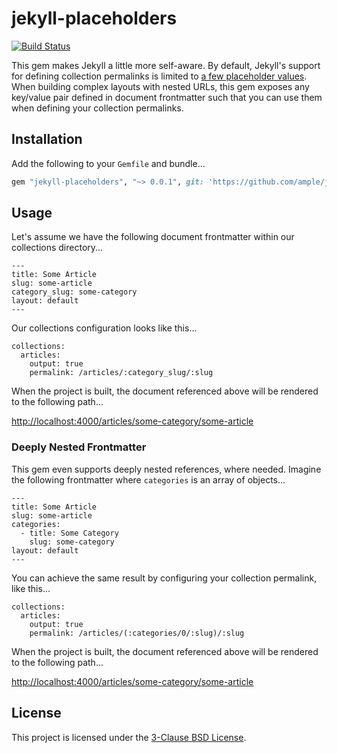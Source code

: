 # jekyll-placeholders

[![Build Status](https://travis-ci.org/ample/jekyll-placeholder.svg?branch=master)](https://travis-ci.org/ample/jekyll-placeholder)

This gem makes Jekyll a little more self-aware. By default, Jekyll's support for defining collection permalinks is limited to [a few placeholder values](https://jekyllrb.com/docs/permalinks/#template-variables). When building complex layouts with nested URLs, this gem exposes any key/value pair defined in document frontmatter such that you can use them when defining your collection permalinks.

## Installation

Add the following to your `Gemfile` and bundle...

```ruby
gem "jekyll-placeholders", "~> 0.0.1", git: 'https://github.com/ample/jekyll-placeholders.git'
```

## Usage

Let's assume we have the following document frontmatter within our collections directory...

```
---
title: Some Article
slug: some-article
category_slug: some-category
layout: default
---
```

Our collections configuration looks like this...

```
collections:
  articles:
    output: true
    permalink: /articles/:category_slug/:slug
```

When the project is built, the document referenced above will be rendered to the following path...

[http://localhost:4000/articles/some-category/some-article](#)

### Deeply Nested Frontmatter

This gem even supports deeply nested references, where needed. Imagine the following frontmatter where `categories` is an array of objects...

```
---
title: Some Article
slug: some-article
categories:
  - title: Some Category
    slug: some-category
layout: default
---
```

You can achieve the same result by configuring your collection permalink, like this...

```
collections:
  articles:
    output: true
    permalink: /articles/(:categories/0/:slug)/:slug
```

When the project is built, the document referenced above will be rendered to the following path...

[http://localhost:4000/articles/some-category/some-article](#)

## License

This project is licensed under the [3-Clause BSD License](https://opensource.org/licenses/BSD-3-Clause).
